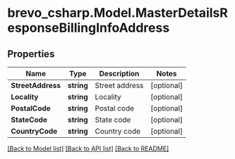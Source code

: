 # brevo_csharp.Model.MasterDetailsResponseBillingInfoAddress
## Properties

Name | Type | Description | Notes
------------ | ------------- | ------------- | -------------
**StreetAddress** | **string** | Street address | [optional] 
**Locality** | **string** | Locality | [optional] 
**PostalCode** | **string** | Postal code | [optional] 
**StateCode** | **string** | State code | [optional] 
**CountryCode** | **string** | Country code | [optional] 

[[Back to Model list]](../README.md#documentation-for-models) [[Back to API list]](../README.md#documentation-for-api-endpoints) [[Back to README]](../README.md)

